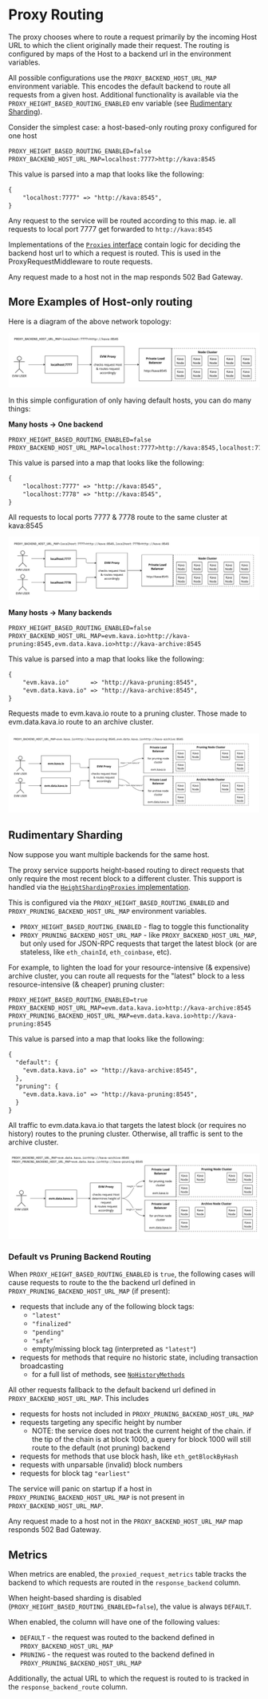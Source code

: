 # Proxy Routing

The proxy chooses where to route a request primarily by the incoming Host URL to which the client
originally made their request. The routing is configured by maps of the Host to a backend url in
the environment variables.

All possible configurations use the `PROXY_BACKEND_HOST_URL_MAP` environment variable. This encodes
the default backend to route all requests from a given host. Additional functionality is available
via the `PROXY_HEIGHT_BASED_ROUTING_ENABLED` env variable (see [Rudimentary Sharding](#rudimentary-sharding)).

Consider the simplest case: a host-based-only routing proxy configured for one host
```
PROXY_HEIGHT_BASED_ROUTING_ENABLED=false
PROXY_BACKEND_HOST_URL_MAP=localhost:7777>http://kava:8545
```
This value is parsed into a map that looks like the following:
```
{
    "localhost:7777" => "http://kava:8545",
}
```
Any request to the service will be routed according to this map.
ie. all requests to local port 7777 get forwarded to `http://kava:8545`

Implementations of the [`Proxies` interface](../service/proxy.go#L13) contain logic for deciding
the backend host url to which a request is routed. This is used in the ProxyRequestMiddleware to
route requests.

Any request made to a host not in the map responds 502 Bad Gateway.

## More Examples of Host-only routing

Here is a diagram of the above network topology:

![Proxy Service configured for one host](images/proxy_service_simple_one_host.jpg)

In this simple configuration of only having default hosts, you can do many things:

**Many hosts -> One backend**

```
PROXY_HEIGHT_BASED_ROUTING_ENABLED=false
PROXY_BACKEND_HOST_URL_MAP=localhost:7777>http://kava:8545,localhost:7778>http://kava:8545
```
This value is parsed into a map that looks like the following:
```
{
    "localhost:7777" => "http://kava:8545",
    "localhost:7778" => "http://kava:8545",
}
```
All requests to local ports 7777 & 7778 route to the same cluster at kava:8545

![Proxy Service configured for many hosts for one backend](images/proxy_service_many_hosts_one_backend.jpg)

**Many hosts -> Many backends**

```
PROXY_HEIGHT_BASED_ROUTING_ENABLED=false
PROXY_BACKEND_HOST_URL_MAP=evm.kava.io>http://kava-pruning:8545,evm.data.kava.io>http://kava-archive:8545
```
This value is parsed into a map that looks like the following:
```
{
    "evm.kava.io"      => "http://kava-pruning:8545",
    "evm.data.kava.io" => "http://kava-archive:8545",
}
```
Requests made to evm.kava.io route to a pruning cluster.
Those made to evm.data.kava.io route to an archive cluster.

![Proxy Service configured for many hosts with many backends](images/proxy_service_many_hosts_many_backends.jpg)

## Rudimentary Sharding

Now suppose you want multiple backends for the same host.

The proxy service supports height-based routing to direct requests that only require the most recent
block to a different cluster.
This support is handled via the [`HeightShardingProxies` implementation](../service/shard.go#L16).

This is configured via the `PROXY_HEIGHT_BASED_ROUTING_ENABLED` and `PROXY_PRUNING_BACKEND_HOST_URL_MAP`
environment variables.
* `PROXY_HEIGHT_BASED_ROUTING_ENABLED` - flag to toggle this functionality
* `PROXY_PRUNING_BACKEND_HOST_URL_MAP` - like `PROXY_BACKEND_HOST_URL_MAP`, but only used for JSON-RPC
  requests that target the latest block (or are stateless, like `eth_chainId`, `eth_coinbase`, etc).

For example, to lighten the load for your resource-intensive (& expensive) archive cluster, you can
route all requests for the "latest" block to a less resource-intensive (& cheaper) pruning cluster:
```
PROXY_HEIGHT_BASED_ROUTING_ENABLED=true
PROXY_BACKEND_HOST_URL_MAP=evm.data.kava.io>http://kava-archive:8545
PROXY_PRUNING_BACKEND_HOST_URL_MAP=evm.data.kava.io>http://kava-pruning:8545
```
This value is parsed into a map that looks like the following:
```
{
  "default": {
    "evm.data.kava.io" => "http://kava-archive:8545",
  },
  "pruning": {
    "evm.data.kava.io" => "http://kava-pruning:8545",
  }
}
```
All traffic to evm.data.kava.io that targets the latest block (or requires no history) routes to the pruning cluster.
Otherwise, all traffic is sent to the archive cluster.

![Proxy Service configured with rudimentary sharding](images/proxy_service_rudimentary_sharding.jpg)

### Default vs Pruning Backend Routing

When `PROXY_HEIGHT_BASED_ROUTING_ENABLED` is `true`, the following cases will cause requests to route
to the the backend url defined in `PROXY_PRUNING_BACKEND_HOST_URL_MAP` (if present):
* requests that include any of the following block tags:
  * `"latest"`
  * `"finalized"`
  * `"pending"`
  * `"safe"`
  * empty/missing block tag (interpreted as `"latest"`)
* requests for methods that require no historic state, including transaction broadcasting
  * for a full list of methods, see [`NoHistoryMethods`](../decode/evm_rpc.go#L89)

All other requests fallback to the default backend url defined in `PROXY_BACKEND_HOST_URL_MAP`.
This includes
* requests for hosts not included in `PROXY_PRUNING_BACKEND_HOST_URL_MAP`
* requests targeting any specific height by number
  * NOTE: the service does not track the current height of the chain. if the tip of the chain is at
    block 1000, a query for block 1000 will still route to the default (not pruning) backend
* requests for methods that use block hash, like `eth_getBlockByHash`
* requests with unparsable (invalid) block numbers
* requests for block tag `"earliest"`

The service will panic on startup if a host in `PROXY_PRUNING_BACKEND_HOST_URL_MAP` is not present
in `PROXY_BACKEND_HOST_URL_MAP`.

Any request made to a host not in the `PROXY_BACKEND_HOST_URL_MAP` map responds 502 Bad Gateway.

## Metrics

When metrics are enabled, the `proxied_request_metrics` table tracks the backend to which requests
are routed in the `response_backend` column.

When height-based sharding is disabled (`PROXY_HEIGHT_BASED_ROUTING_ENABLED=false`), the value is
always `DEFAULT`.

When enabled, the column will have one of the following values:
* `DEFAULT` - the request was routed to the backend defined in `PROXY_BACKEND_HOST_URL_MAP`
* `PRUNING` - the request was routed to the backend defined in `PROXY_PRUNING_BACKEND_HOST_URL_MAP`

Additionally, the actual URL to which the request is routed to is tracked in the
`response_backend_route` column.
